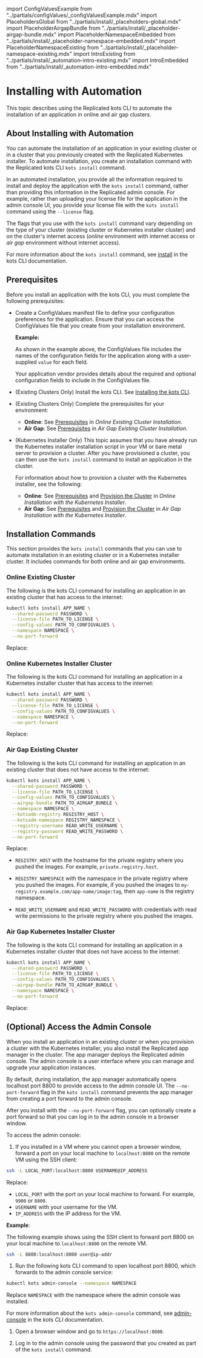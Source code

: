 import ConfigValuesExample from "../partials/configValues/_configValuesExample.mdx"
import PlaceholdersGlobal from "../partials/install/_placeholders-global.mdx"
import PlaceholderAirgapBundle from "../partials/install/_placeholder-airgap-bundle.mdx"
import PlaceholderNamespaceEmbedded from "../partials/install/_placeholder-namespace-embedded.mdx"
import PlaceholderNamespaceExisting from "../partials/install/_placeholder-namespace-existing.mdx"
import IntroExisting from "../partials/install/_automation-intro-existing.mdx"
import IntroEmbedded from "../partials/install/_automation-intro-embedded.mdx"

# Installing with Automation

This topic describes using the Replicated kots CLI to automate the installation of an application in online and air gap clusters.

## About Installing with Automation

You can automate the installation of an application in your existing cluster or in a cluster that you previously created with the Replicated Kubernetes installer. To automate installation, you create an installation command with the Replicated kots CLI `kots install` command.

In an automated installation, you provide all the information required to install and deploy the application with the `kots install` command, rather than providing this information in the Replicated admin console. For example, rather than uploading your license file for the application in the admin console UI, you provide your license file with the `kots install` command using the `--license` flag.

The flags that you use with the `kots install` command vary depending on the type of your cluster (existing cluster or Kubernetes installer cluster) and on the cluster's internet access (_online_ environment with internet access or _air gap_ environment without internet access).

For more information about the `kots install` command, see [install](/reference/kots-cli-install) in the kots CLI documentation.

## Prerequisites

Before you install an application with the kots CLI, you must complete the following prerequisites:

* Create a ConfigValues manifest file to define your configuration preferences for the application. Ensure that you can access the ConfigValues file that you create from your installation environment.

  **Example:**

  <ConfigValuesExample/>

  As shown in the example above, the ConfigValues file includes the names of the configuration fields for the application along with a user-supplied `value` for each field.

  Your application vendor provides details about the required and optional configuration fields to include in the ConfigValues file.
  
* (Existing Clusters Only) Install the kots CLI. See [Installing the kots CLI](/reference/kots-cli-getting-started).

* (Existing Clusters Only) Complete the prerequisites for your environment: 
  * **Online**: See [Prerequisites](installing-existing-cluster#prerequisites) in _Online Existing Cluster Installation_.
  * **Air Gap**: See [Prerequisites](installing-existing-cluster-airgapped#prerequisites) in _Air Gap Existing Cluster Installation_. 

* (Kubernetes Installer Only) This topic assumes that you have already run the Kubernetes installer installation script in your VM or bare metal server to provision a cluster. After you have provisioned a cluster, you can then use the `kots install` command to install an application in the cluster.

  For information about how to provision a cluster with the Kubernetes installer, see the following:

    * **Online**: See [Prerequisites](installing-embedded-cluster#prerequisites) and [Provision the Cluster](installing-embedded-cluster#provision-cluster) in _Online Installation with the Kubernetes Installer_.
    * **Air Gap**: See [Prerequisites](installing-embedded-airgapped#prerequisites) and [Provision the Cluster](installing-embedded-airgapped#air-gap) in _Air Gap Installation with the Kubernetes Installer_.
   
## Installation Commands

This section provides the `kots install` commands that you can use to automate installation in an existing cluster or in a Kubernetes installer cluster. It includes commands for both online and air gap environments.

### Online Existing Cluster

<IntroExisting/>

The following is the kots CLI command for installing an application in an existing cluster that has access to the internet:

```bash 
kubectl kots install APP_NAME \
  --shared-password PASSWORD \
  --license-file PATH_TO_LICENSE \
  --config-values PATH_TO_CONFIGVALUES \
  --namespace NAMESPACE \
  --no-port-forward
```
Replace:

<PlaceholdersGlobal/>

<PlaceholderNamespaceExisting/>

### Online Kubernetes Installer Cluster

<IntroEmbedded/>

The following is the kots CLI command for installing an application in a Kubernetes installer cluster that has access to the internet:

```bash
kubectl kots install APP_NAME \
  --shared-password PASSWORD \
  --license-file PATH_TO_LICENSE \
  --config-values PATH_TO_CONFIGVALUES \
  --namespace NAMESPACE \
  --no-port-forward
```

Replace:

<PlaceholdersGlobal/>

<PlaceholderNamespaceEmbedded/>

### Air Gap Existing Cluster 

<IntroExisting/>

The following is the kots CLI command for installing an application in an existing cluster that does not have access to the internet:

```bash
kubectl kots install APP_NAME \
  --shared-password PASSWORD \
  --license-file PATH_TO_LICENSE \
  --config-values PATH_TO_CONFIGVALUES \
  --airgap-bundle PATH_TO_AIRGAP_BUNDLE \
  --namespace NAMESPACE \
  --kotsadm-registry REGISTRY_HOST \
  --kotsadm-namespace REGISTRY_NAMESPACE \
  --registry-username READ_WRITE_USERNAME \
  --registry-password READ_WRITE_PASSWORD \
  --no-port-forward
```

Replace:

<PlaceholdersGlobal/>

<PlaceholderAirgapBundle/>

<PlaceholderNamespaceExisting/>

* `REGISTRY_HOST` with the hostname for the private registry where you pushed the images. For example, `private.registry.host`.

* `REGISTRY_NAMESPACE` with the namespace in the private registry where you pushed the images. For example, if you pushed the images to `my-registry.example.com/app-name/image:tag`, then `app-name` is the registry namespace.

* `READ_WRITE_USERNAME` and `READ_WRITE_PASSWORD` with credentials with read write permissions to the private registry where you pushed the images.

### Air Gap Kubernetes Installer Cluster

<IntroEmbedded/>

The following is the kots CLI command for installing an application in a Kubernetes installer cluster that does not have access to the internet:

```bash
kubectl kots install APP_NAME \
  --shared-password PASSWORD \
  --license-file PATH_TO_LICENSE \
  --config-values PATH_TO_CONFIGVALUES \
  --airgap-bundle PATH_TO_AIRGAP_BUNDLE \
  --namespace NAMESPACE \
  --no-port-forward
```

Replace:

<PlaceholdersGlobal/>

<PlaceholderAirgapBundle/>

<PlaceholderNamespaceEmbedded/>

## (Optional) Access the Admin Console

When you install an application in an existing cluster or when you provision a cluster with the Kubernetes installer, you also install the Replicated app manager in the cluster. The app manager deploys the Replicated admin console. The admin console is a user interface where you can manage and upgrade your application instances.

By default, during installation, the app manager automatically opens localhost port 8800 to provide access to the admin console UI. The `--no-port-forward` flag in the `kots install` command prevents the app manager from creating a port forward to the admin console.

After you install with the `--no-port-forward` flag, you can optionally create a port forward so that you can log in to the admin console in a browser window.

To access the admin console:

1. If you installed in a VM where you cannot open a browser window, forward a port on your local machine to `localhost:8800` on the remote VM using the SSH client:

  ```bash
  ssh -L LOCAL_PORT:localhost:8800 USERNAME@IP_ADDRESS
  ```
  Replace:
   * `LOCAL_PORT` with the port on your local machine to forward. For example, `9900` or `8800`.
   * `USERNAME` with your username for the VM.
   * `IP_ADDRESS` with the IP address for the VM.

  **Example**:

  The following example shows using the SSH client to forward port 8800 on your local machine to `localhost:8800` on the remote VM.
  
  ```bash
  ssh -L 8800:localhost:8800 user@ip-addr
  ```

1. Run the following kots CLI command to open localhost port 8800, which forwards to the admin console service:

  ```bash
  kubectl kots admin-console --namespace NAMESPACE
  ```
  Replace `NAMESPACE` with the namespace where the admin console was installed.

  For more information about the `kots admin-console` command, see [admin-console](/reference/kots-cli-admin-console-index) in the _kots CLI_ documentation.

1. Open a browser window and go to `https://localhost:8800`.

1. Log in to the admin console using the password that you created as part of the `kots install` command.